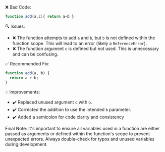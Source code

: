  ❌ Bad Code:
```javascript
function add(a,c){ return a+b }
```

🔍 Issues:
*   ❌ The function attempts to add `a` and `b`, but `b` is not defined within the function scope. This will lead to an error (likely a `ReferenceError`).
*   ❌ The function argument `c` is defined but not used. This is unnecessary and can be confusing.

✅ Recommended Fix:

```javascript
function add(a, b) {
  return a + b;
}
```

💡 Improvements:
*   ✔️  Replaced unused argument `c` with `b`.
*   ✔️  Corrected the addition to use the intended `b` parameter.
*   ✔️  Added a semicolon for code clarity and consistency

Final Note:
It's important to ensure all variables used in a function are either passed as arguments or defined within the function's scope to prevent unexpected errors. Always double-check for typos and unused variables during development.